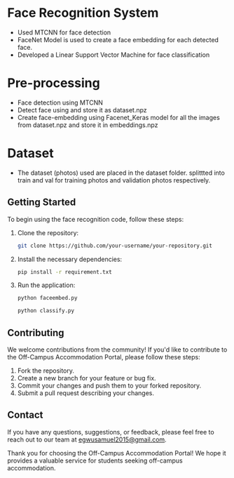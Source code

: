 # Face Recognition System
 - Used MTCNN for face detection
 - FaceNet Model is used to create a face embedding for each detected face.
 - Developed a Linear Support Vector Machine for face classification

# Pre-processing
 - Face detection using MTCNN
 - Detect face using and store it as dataset.npz
 - Create face-embedding using Facenet_Keras model for all the images from dataset.npz and store it in embeddings.npz
# Dataset
 - The dataset (photos) used are placed in the dataset folder. splittted into train and val for training photos and validation photos respectively.
## Getting Started

To begin using the face recognition code, follow these steps:

1. Clone the repository:
   ```bash
   git clone https://github.com/your-username/your-repository.git
   ```

2. Install the necessary dependencies:
   ```bash
   pip install -r requirement.txt
   ```

3. Run the application:
   ```bash
   python faceembed.py
   ```
   ```bash
   python classify.py
   ```

## Contributing

We welcome contributions from the community! If you'd like to contribute to the Off-Campus Accommodation Portal, please follow these steps:

1. Fork the repository.
2. Create a new branch for your feature or bug fix.
3. Commit your changes and push them to your forked repository.
4. Submit a pull request describing your changes.

## Contact

If you have any questions, suggestions, or feedback, please feel free to reach out to our team at [egwusamuel2015@gmail.com](mailto:egwusamuel2015@gmail.com).

Thank you for choosing the Off-Campus Accommodation Portal! We hope it provides a valuable service for students seeking off-campus accommodation.
